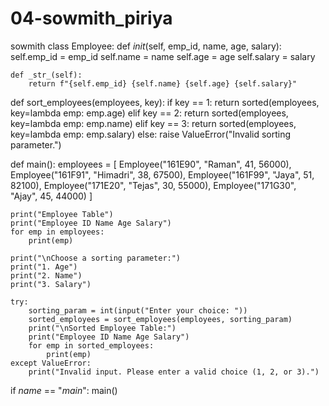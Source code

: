 # 04-sowmith_piriya
sowmith
class Employee:
    def _init_(self, emp_id, name, age, salary):
        self.emp_id = emp_id
        self.name = name
        self.age = age
        self.salary = salary

    def _str_(self):
        return f"{self.emp_id} {self.name} {self.age} {self.salary}"


def sort_employees(employees, key):
    if key == 1:
        return sorted(employees, key=lambda emp: emp.age)
    elif key == 2:
        return sorted(employees, key=lambda emp: emp.name)
    elif key == 3:
        return sorted(employees, key=lambda emp: emp.salary)
    else:
        raise ValueError("Invalid sorting parameter.")


def main():
    employees = [
        Employee("161E90", "Raman", 41, 56000),
        Employee("161F91", "Himadri", 38, 67500),
        Employee("161F99", "Jaya", 51, 82100),
        Employee("171E20", "Tejas", 30, 55000),
        Employee("171G30", "Ajay", 45, 44000)
    ]

    print("Employee Table")
    print("Employee ID Name Age Salary")
    for emp in employees:
        print(emp)

    print("\nChoose a sorting parameter:")
    print("1. Age")
    print("2. Name")
    print("3. Salary")

    try:
        sorting_param = int(input("Enter your choice: "))
        sorted_employees = sort_employees(employees, sorting_param)
        print("\nSorted Employee Table:")
        print("Employee ID Name Age Salary")
        for emp in sorted_employees:
            print(emp)
    except ValueError:
        print("Invalid input. Please enter a valid choice (1, 2, or 3).")


if _name_ == "_main_":
    main()